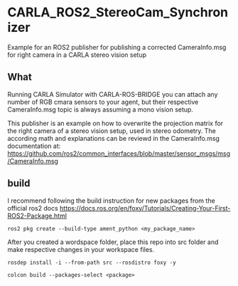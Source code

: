 # CARLA_ROS2_StereoCam_Synchronizer
Example for an ROS2 publisher for publishing a corrected CameraInfo.msg for right camera in a CARLA stereo vision setup

## What
Running CARLA Simulator with CARLA-ROS-BRIDGE you can attach any number of RGB cmara sensors to your agent, 
but their respective CameraInfo.msg topic is always assuming a mono vision setup.

This publisher is an example on how to overwrite the projection matrix for the right camera of a stereo vision setup, used in stereo odometry.
The according math and explanations can be reviewd in the CameraInfo.msg documentation at:
https://github.com/ros2/common_interfaces/blob/master/sensor_msgs/msg/CameraInfo.msg 

## build
I recommend following the build instruction for new packages from the official ros2 docs https://docs.ros.org/en/foxy/Tutorials/Creating-Your-First-ROS2-Package.html
```
ros2 pkg create --build-type ament_python <my_package_name>
```

After you created a wordspace folder, place this repo into src folder and make respective changes in your workspace files. 
```
rosdep install -i --from-path src --rosdistro foxy -y

colcon build --packages-select <package>
```

